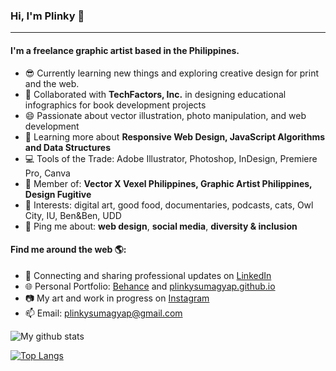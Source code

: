 ### Hi, I'm Plinky 👋
---

<!-- I'm Plinky Sumagyap, a freelance graphic artist focusing on vector illustration and exploring creative design for print and the web. I also design educational infographics for book development projects in collaboration with TechFactors Inc.-->

#### I'm a freelance graphic artist based in the Philippines.

- 😎 Currently learning new things and exploring creative design for print and the web.
- 📖 Collaborated with **TechFactors, Inc.** in designing educational infographics for book development projects
- 😄 Passionate about vector illustration, photo manipulation, and web development
- 🌱 Learning more about **Responsive Web Design, JavaScript Algorithms and Data Structures**
- 💻 Tools of the Trade: Adobe Illustrator, Photoshop, InDesign, Premiere Pro, Canva
- 🎨 Member of: **Vector X Vexel Philippines, Graphic Artist Philippines, Design Fugitive**
- 💜 Interests: digital art, good food, documentaries, podcasts, cats, Owl City, IU, Ben&Ben, UDD 
- 💬 Ping me about: **web design**, **social media**, **diversity & inclusion**

#### Find me around the web 🌎:
- 💼 Connecting and sharing professional updates on <a href="https://www.linkedin.com/in/plinkysumagyap/">LinkedIn</a>
- 🌐 Personal Portfolio: <a href="https://www.behance.net/plinkysumagyap">Behance</a> and <a href="https://plinkysumagyap.github.io">plinkysumagyap.github.io</a>
- 📷 My art and work in progress on <a href="https://www.instagram.com/plinkydoodles">Instagram</a>
- 📫 Email: plinkysumagyap@gmail.com

![My github stats](https://github-readme-stats.vercel.app/api?username=plinkysumagyap&show_icons=true)

[![Top Langs](https://github-readme-stats.vercel.app/api/top-langs/?username=plinkysumagyap)](https://github.com/plinkysumagyap/github-readme-stats)

<!--
**plinkysumagyap/plinkysumagyap** is a ✨ _special_ ✨ repository because its `README.md` (this file) appears on your GitHub profile.

Here are some ideas to get you started:

- 🔭 I’m currently working on ...
- 🌱 I’m currently learning ...
- 👯 I’m looking to collaborate on ...
- 🤔 I’m looking for help with ...
- 💬 Ask me about ...
- 📫 How to reach me: ...
- 😄 Pronouns: ...
- ⚡ Fun fact: ...



-->


